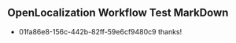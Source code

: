 ## OpenLocalization Workflow Test MarkDown
* 01fa86e8-156c-442b-82ff-59e6cf9480c9 
thanks!<!--HONumber=Mar16_HO3-->
